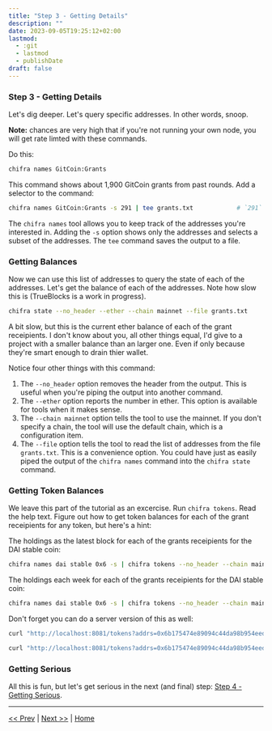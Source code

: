 ```yaml
---
title: "Step 3 - Getting Details"
description: ""
date: 2023-09-05T19:25:12+02:00
lastmod:
  - :git
  - lastmod
  - publishDate
draft: false
---
```


### Step 3 - Getting Details

Let's dig deeper. Let's query specific addresses. In other words, snoop.

**Note:** chances are very high that if you're not running your own node, you will get rate limted with these commands.

Do this:

```bash
chifra names GitCoin:Grants
```

This command shows about 1,900 GitCoin grants from past rounds. Add a selector to the command:

```bash
chifra names GitCoin:Grants -s 291 | tee grants.txt            # `291` is random. It just picks address that have 291 in them.
 ```

The `chifra names` tool allows you to keep track of the addresses you're interested in. Adding the `-s` option shows only the addresses and selects a subset of the addresses. The `tee` command saves the output to a file.

### Getting Balances

Now we can use this list of addresses to query the state of each of the addresses. Let's get the balance of each of the addresses.
Note how slow this is (TrueBlocks is a work in progress).

```bash
chifra state --no_header --ether --chain mainnet --file grants.txt
```

A bit slow, but this is the current ether balance of each of the grant receipients. I don't know about you, all other things equal, I'd give to a project with a smaller balance than an larger one. Even if only because they're smart enough to drain thier wallet.

Notice four other things with this command:

1. The `--no_header` option removes the header from the output. This is useful when you're piping the output into another command.
2. The `--ether` option reports the number in ether. This option is available for tools when it makes sense.
3. The `--chain mainnet` option tells the tool to use the mainnet. If you don't specify a chain, the tool will use the default chain, which is a configuration item.
4. The `--file` option tells the tool to read the list of addresses from the file `grants.txt`. This is a convenience option. You could have just as easily piped the output of the `chifra names` command into the `chifra state` command.

### Getting Token Balances

We leave this part of the tutorial as an excercise. Run `chifra tokens`. Read the help text. Figure out how to get token balances for each of the grant receipients for any token, but here's a hint:

The holdings as the latest block for each of the grants receipients for the DAI stable coin:

```bash
chifra names dai stable 0x6 -s | chifra tokens --no_header --chain mainnet 0x6b175474e89094c44da98b954eedeac495271d0f --file grants.txt --cache
```

The holdings each week for each of the grants receipients for the DAI stable coin:

```bash
chifra names dai stable 0x6 -s | chifra tokens --no_header --chain mainnet 0x6b175474e89094c44da98b954eedeac495271d0f --file grants.txt --cache 14000000-15000000:weekly
```

Don't forget you can do a server version of this as well:

```bash
curl "http://localhost:8081/tokens?addrs=0x6b175474e89094c44da98b954eedeac495271d0f&no_header&chain=mainnet&file=grants.txt&cache&blocks=14000000-15000000:weekly"

curl "http://localhost:8081/tokens?addrs=0x6b175474e89094c44da98b954eedeac495271d0f&chain=mainnet&cache&blocks=10000000-17000000:daily&fmt=txt"
```

### Getting Serious

All this is fun, but let's get serious in the next (and final) step: [Step 4 - Getting Serious](/tutorials/step4).

---
[<< Prev](/tutorials/step2) | [Next >>](/tutorials/step4) | [Home](/tutorials/)
